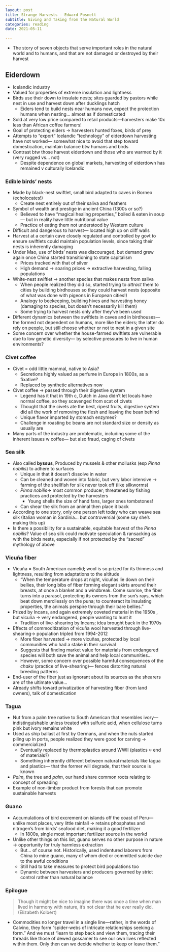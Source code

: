 ```yaml
---
layout: post
title: Strange Harvests - Edward Posnett
subtitle: Giving and Taking from the Natural World
categories: reading
date: 2021-05-11

---
```


- The story of seven objects that serve important roles in the natural world and to humans, and that are not damaged or destroyed by their harvest

## Eiderdown

- Icelandic industry
- Valued for properties of extreme insulation and lightness
- Birds use their down to insulate nests; sites guarded by pastors while nest in use and harvest down after ducklings hatch
    - Eiders tend to build nests near humans now, expect the protection  humans when nesting... almost as if domesticated
- Sold at very low price compared to retail products—harvesters make 10x less than African coffee farmers!
- Goal of protecting eiders → harvesters hunted foxes, birds of prey
- Attempts to “export” Icelandic “technology” of eiderdown harvesting have not worked— somewhat nice to avoid that step toward domestication, maintain balance btw humans and birds
- Contrast btw those harvest eiderdown and those who are warmed by it (very rugged vs... not)
    - Despite dependence on global markets, harvesting of eiderdown has remained v culturally Icelandic

### Edible birds’ nests

- Made by black-nest swiftlet, small bird adapted to caves in Borneo (echolocates!)
    - Create nest entirely out of their saliva and feathers
- Symbol of wealth and prestige in ancient China (1300s or so?)
    - Believed to have “magical healing properties,” boiled & eaten in soup— but in reality have little nutritional value
    - Practice of eating them not understood by Western culture
- Difficult and dangerous to harvest— located high up on cliff walls
- Harvest at a certain cave closely regulated and controlled by govt to ensure swiftlets could maintain population levels, since taking their nests is inherently damaging
- Under Mao, use of birds’ nests was discouraged, but demand grew again once China started transitioning to state capitalism
    - Prices tracked with that of silver
    - High demand → soaring prices → extractive harvesting, falling populations
- White-nest swiftlet → another species that makes nests from saliva
    - When people realized they did so, started trying to *attract* them to cities by building birdhouses so they could harvest nests (opposite of what was done with pigeons in European cities!)
    - Analogy to beekeeping, building hives and harvesting honey (damaging to species, but doesn’t necessarily kill them)
    - Some trying to harvest nests only after they’ve been used
- Different dynamics between the swiftlets in caves and in birdhouses— the formed not dependent on humans, more like the eiders; the latter do rely on people, but still choose whether or not to nest in a given site
- Some concern over whether the house-farmed swiftlets are vulnerable due to low genetic diversity— by selective pressures to live in human environments?

### Civet coffee

- Civet = odd little mammal, native to Asia?
    - Secretions highly valued as perfume in Europe in 1800s, as a fixative?
    - Replaced by synthetic alternatives now
- Civet coffee → passed through their digestive system
    - Legend has it that in 19th c, Dutch in Java didn’t let locals have normal coffee, so they scavenged from scat of civets
    - Thought that the civets ate the best, ripest fruits, digestive system did all the work of removing the flesh and leaving the bean behind
    - Unique flavor imparted by stomach enzymes?
    - Challenge in roasting bc beans are not standard size or density as usually are
- Many parts of the industry are problematic, including some of the inherent issues w coffee— but also fraud, caging of civets

### Sea silk

- Also called **byssus**, Produced by mussels & other mollusks (esp *Pinna nobilis*) to adhere to surfaces
    - Unique in that it doesn’t dissolve in water
    - Can be cleaned and woven into fabric, but very labor intensive → farming of the shellfish for silk never took off (like silkworms)
    - *Pinna nobilis*→ most common producer; threatened by fishing practices and protected by the harvesters
        - Young shells the size of hand fans, larger ones tombstones!
    - Can shear the silk from an animal then place it back
- According to one story, only one person left today who can weave sea silk (Italian woman in Sardinia... but controversial (some say she’s making this up)
- Is there a possibility for a sustainable, equitable harvest of the *Pinna nobilis*? Value of sea silk could motivate speculation & ransacking as with the birds nests, especially if not protected by the “sacred” mythology of above

### Vicuña fiber

- Vicuña = South American camelid; wool is so prized for its thinness and lightness, resulting from adaptations to the altitude
    - “When the temperature drops at night, vicuñas lie down on their bellies, their long bibs of fiber forming elegant skirts around their breasts, at once a blanket and a windbreak. Come sunrise, the fiber turns into a parasol, protecting its owners from the sun’s rays, which beat down mercilessly on the puna; to counteract its insulating properties, the animals perspire through their bare bellies.”
- Prized by Incans, and again extremely coveted material in the 1950s , but vicuña → very endangered, people wanting to hunt it
    - Tradition of live-shearing by Incans; idea brought back in the 1970s
- Effects of commoditization of vicuña wool harvested through live-shearing→ population tripled from 1994-2012
    - More fiber harvested → more vicuñas, protected by local communities who had a stake in their survival
    - Suggests that finding market value for materials from endangered species will both save the animal and help local communities...
    - However, some concern over possible harmful consequences of the *chaku* (practice of live-shearing)— fences distorting natural breeding patterns
- End-user of the fiber just as ignorant about its sources as the shearers are of the ultimate value...
- Already shifts toward privatization of harvesting fiber (from land owners), talk of domestication

### Tagua

- Nut from a palm tree native to South American that resembles ivory— indistinguishable unless treated with sulfuric acid, when cellulose turns pink but ivory remains white
- Used as ship ballast at first by Germans, and when the nuts started piling up in ports, people realized they were good for carving → commercialized
    - Eventually replaced by thermoplastics around WWII (plastics ≈ end of materials?)
    - Something inherently different between natural materials like tagua and plastics— that the former will degrade, that their source is known
- *Palm*, the tree and *palm*, our hand share common roots relating to concept of spreading
- Example of non-timber product from forests that can promote sustainable harvests

### Guano

- Accumulations of bird excrement on islands off the coast of Peru— unlike most places, very little rainfall → retains phosphates and nitrogen’s from birds’ seafood diet, making it a good fertilizer
    - In 1800s, single most important fertilizer source in the workd
- Unlike other things on this list, guano serves no other purpose in nature → opportunity for truly harmless extraction
    - But... of course not. Historically, used indentured laborers from China to mine guano, many of whom died or committed suicide due to the awful conditions
    - Still had to take measures to protect bird populations too
    - Dynamic between harvesters and producers governed by strict control rather than natural balance

### Epilogue

> Though it might be nice to imagine there was once a time when man lived in harmony with nature, it’s not clear that he ever really did. (Elizabeth Kolbert)

- Commodities no longer travel in a single line—rather, in the words of Calvino, they form “spider-webs of intricate relationships seeking a form.” And we must “learn to step back and view them, tracing their threads like those of dewed gossamer to see our own lives reflected within them. Only then can we decide whether to keep or leave them.”
